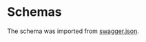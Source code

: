#  Schemas

The schema was imported from [swagger\.json](https://github.com/lightdash/lightdash/blob/main/packages/backend/src/generated/swagger.json).
